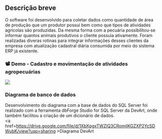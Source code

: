 ## Descrição breve

O software foi desenvolvido para coletar dados como quantidade de área de produção que um 
produtor possui bem como que tipos de atividades agrícolas são produzidas. Da mesma forma 
com a pecuária possibilitou-se informar quantos animais produtivos o cliente possuia ativamente.
Foram realizadas diveras rotinas para integrar informações desses clientes da empresa com
atualização cadastral diária consumida por meio do sistema ERP já existente.


### 📽 Demo - Cadastro e movimentação de atividades agropecuárias
<img src="/demo/cadastroMov.gif">
<br>

### Diagrama de banco de dados
Desenvolvimento do diagrama com a base de dados do SQL Server foi realizado 
com a ferramenta dbForge Studio for SQL Server da DevArt, onde também facilitou 
a criação de um dicionário de dados.
<br>
<a href=https://drive.google.com/file/d/1XbXpgxTWZIQ3CRomjIKGZXP2YcSDWubK/view?usp=sharing >Diagrama DevArt</a>
<br>

